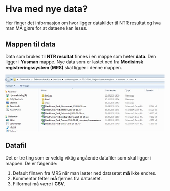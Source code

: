 # Hva med nye data?

Her finner det informasjon om hvor ligger datakilder til NTR resultat og hva man MÅ
gjøre for at dataene kan leses.

## Mappen til data
Data som brukes til **NTR resultat** finnes i en mappe som heter **data**. Den ligger
i **Yusman** mappe. Nye data som er lastet ned fra **Medisinsk registreringssystem
(MRS)** skal ligger i denne mappen.

![data](./img/dataSti.JPG)

## Datafil
Det er tre ting som er veldig viktig angående datafiler som skal ligger i mappen. De
er følgende:

1. Default filnavn fra MRS når man laster ned datasetet **må** ikke endres.
2. Kommentar felter **må** fjernes fra datasetet.
3. Filformat må være i **CSV**.
